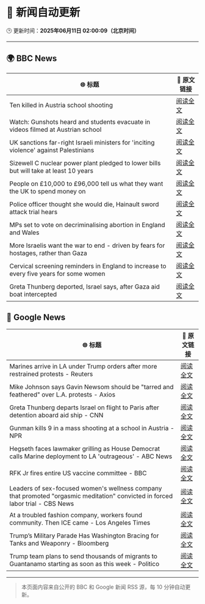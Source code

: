 # 🧠 新闻自动更新

🕒 更新时间：**2025年06月11日 02:00:09（北京时间）**

---

## 🌍 BBC News

| 🌐 标题 | 🔗 原文链接 |
|--------|-------------|
| Ten killed in Austria school shooting | [阅读全文](https://www.bbc.com/news/articles/ced27g4e6xwo) |
| Watch: Gunshots heard and students evacuate in videos filmed at Austrian school | [阅读全文](https://www.bbc.com/news/videos/c9q0rewrv4ro) |
| UK sanctions far-right Israeli ministers for 'inciting violence' against Palestinians | [阅读全文](https://www.bbc.com/news/articles/c8xgk1ek19lo) |
| Sizewell C nuclear power plant pledged to lower bills but will take at least 10 years | [阅读全文](https://www.bbc.com/news/articles/c20q918w8vjo) |
| People on £10,000 to £96,000 tell us what they want the UK to spend money on | [阅读全文](https://www.bbc.com/news/articles/c1de612exp4o) |
| Police officer thought she would die, Hainault sword attack trial hears | [阅读全文](https://www.bbc.com/news/articles/cvgdyvr395ro) |
| MPs set to vote on decriminalising abortion in England and Wales | [阅读全文](https://www.bbc.com/news/articles/cg5v900v1y6o) |
| More Israelis want the war to end - driven by fears for hostages, rather than Gaza | [阅读全文](https://www.bbc.com/news/articles/cp92egdlp3mo) |
| Cervical screening reminders in England to increase to every five years for some women | [阅读全文](https://www.bbc.com/news/articles/c4g7rkly5z2o) |
| Greta Thunberg deported, Israel says, after Gaza aid boat intercepted | [阅读全文](https://www.bbc.com/news/articles/c5y264x3nnno) |

## 📰 Google News

| 🌐 标题 | 🔗 原文链接 |
|--------|-------------|
| Marines arrive in LA under Trump orders after more restrained protests - Reuters | [阅读全文](https://news.google.com/rss/articles/CBMirwFBVV95cUxObXRCVlZXemc2aEp5T1gwNG1lbFk0bkpDWnFpYVdoUjFCNktHUmRsZGxGTDdGTGNDY2RwdjRuRFhHbnd0Uk12SDZ3NmVFdHQ1TEhaMkNpM0YwT2pheU1oZTU5LV9QR3NWQWUxdnA2UHRRSWxOaVU5MXZhZ0JtUXJtY01VNGxUYXlTazZxLVFTZ3dfQkswcnFDVnljTHFEWjR2aDhFZW9MdUJmNkc2LURR?oc=5) |
| Mike Johnson says Gavin Newsom should be "tarred and feathered" over L.A. protests - Axios | [阅读全文](https://news.google.com/rss/articles/CBMiggFBVV95cUxORUpEc2w5Ym9YSGpZeHZkMHloWFgwS2hYb051OW51dGhaZ3l4X0VZNnlTa0JqS0JHblJ5d0d3b0FWTFNCUDB2TXh0UUdWZ29IZjhNZC1TcUhLaUpPa1dMN3RqWFVFOGFvUW5weFN1MzRlNjJLU01fNjFVMlY4alRzNzVn?oc=5) |
| Greta Thunberg departs Israel on flight to Paris after detention aboard aid ship - CNN | [阅读全文](https://news.google.com/rss/articles/CBMimAFBVV95cUxPSDRSaG5Ob000WlM5MmRxRjgwVk16M1dqOFQwLS1QWFl0QUwyNEpZMXd3ZGpVX1M3aEdEank5REZYMHUweTFMQkctRUFQbVJsZk9rUVNSNXJzZEpYUDd4dElYeGtDZ0JHanIwekpqWUR3U3BKOGRtVV9KYVBXUmdRVl9vT1plQWFRemNGeHZqel9SNUlXVG9QWNIBngFBVV95cUxPbkxFZTRxQ1AxYVBjN20xNWl5Y0IySUhFdXZTeFJqUFJaTVdhYUVqTTJIb1ZhejM4OENqdkhmMEVWZHFLLWhSaUNtSVJ2bnRWY3V0a2RCbG1Wek5IU0k3YVNFZVNpV0R4dVNKQ3ZKY2lCTFVsVFdaNmt1UUp2RkpnNDBlcFNOeUdtUm1acHBEdnVfZWtBMk1pQUM1cEcyUQ?oc=5) |
| Gunman kills 9 in a mass shooting at a school in Austria - NPR | [阅读全文](https://news.google.com/rss/articles/CBMiekFVX3lxTE8ybGdvbndyb2dpbDhSNVVsN1N1d2ZveVdaSW5OV01fbnpqMXkzdXlkWHNhaVAxWC1CelhodEJGODJheVRtNFRVVXowT2Uzd0owb2VsTEduem1hM2EtYUpWRXBMRGVkMi1oZTVXYTVaeDdmU1o1NzdMQnlR?oc=5) |
| Hegseth faces lawmaker grilling as House Democrat calls Marine deployment to LA 'outrageous' - ABC News | [阅读全文](https://news.google.com/rss/articles/CBMipAFBVV95cUxNbzRQR01zeHYwRnBNdVFmZ0hVRnRHMksxWjc4NlB0Q1RIeVhNRnlSdHRRQ1dWZHJYa0lxQjhwWE1hWXhwMmlXLUstQ1pPXzIzeW5aYjlGRl9YY2ZkQVZRdzRkTkJ6al90bEFReml3QUZSNXA4MVN6QWNrVHlIU2I3X05YWHJHSUtPV1YyOGRGbFV3Y0xTNkJwODNzcU1Xd0pwY0RMbNIBqgFBVV95cUxOa3phS0hFMERGcWp4NFp6Q19DbWhyTm1tVm1ONTNKYmx4RmhmTnJlb3o5RExPV3JQcmVKeE1sYWZqWnpFcHozR09leER0TnJlb0NRRHdYLWJ0RE9uNFJqZlp3Rll5SmwxQkxsUkZIQi1LdUVxLW9mbk1JanVDQ3NNNExMdVBYQl9lUloySV8xWENxVXFacGFWcjlQeUI2dE0zTGdfN0lFSDY2dw?oc=5) |
| RFK Jr fires entire US vaccine committee - BBC | [阅读全文](https://news.google.com/rss/articles/CBMiWkFVX3lxTE5OT0FHYUxHMXdHQnRLSFdvR2YySnViOTliM09heWRBeENmSzhaRnJtejVtVV91MXNlRl95Vm4wWk5XOS1tRFJJbWZWYVN2Q0hjUDVRVVNzYmtJUdIBX0FVX3lxTE5jMTNyVGJTMzEtX2xtOE1iNHdndDRLVGdTUkhJdVhCY2RqTDl0Q2s1akxDNVFyX2s3SjFSN0Y3V3A3b2pPM19uY0t3YVMtR3ctVTE5bnRHalNHaE9UcFVj?oc=5) |
| Leaders of sex-focused women's wellness company that promoted "orgasmic meditation" convicted in forced labor trial - CBS News | [阅读全文](https://news.google.com/rss/articles/CBMikgFBVV95cUxPNEJUWm1wc3U2cWdWYk9rYTNRZmlPak85UllUZlUxcTlHNy0zSmZ5VHZ3OWp6YnE5TlJpRnp0U0FsajRFZ19jZ0tMMjN1U0d4Ny1SbjJic1d1Tm0tOGRlWUVCbGdmZFVMRWVDaUhrRUtuOWM4aXgyZEZ6azNwMmhMWXZudlJjaFNnTm5Yd1hJOFZzd9IBlwFBVV95cUxPN0EtOE1vU3FDSjViZTFhbFltUFA1MzJLMnhONlNIcE9wQ280X09yTkdsZDVuRlU3aFVjaHF5VkFXOFBmdW5TN2xCZkdjY084RlN6QUltQ3BpNUl2OVFNcTBYVWh2YzZiTGxlYVV2ejVyZXFORk9VeTdRUFdudWVnUHlhaUdKTlYybFlENGprQUVnSl9hdVZz?oc=5) |
| At a troubled fashion company, workers found community. Then ICE came - Los Angeles Times | [阅读全文](https://news.google.com/rss/articles/CBMingFBVV95cUxQR2VyYmJZRV9ISUJtbHpPeVNkc1NvTVN0ejVYcTVFY2xZa2lCSWsydVNnSmQ5NlprRncxakJYVlZmOUZjS2xtSjZ3ZVRYQlJFb3E5TkI1VW82amtwZEFQNkg0RkFya1kxMGtfODBmamRnNkVhRVBSbUFZUXlQSENQNGFJMHpqemRESWlnaF9PMFJJc1Fqa0xuVG8yV2w2QQ?oc=5) |
| Trump’s Military Parade Has Washington Bracing for Tanks and Weaponry - Bloomberg | [阅读全文](https://news.google.com/rss/articles/CBMiqwFBVV95cUxPSUFwRUQ2RDgzVHdYbUoxMnJnR1pjc3AwazN1SkpWR0N4Q1ZsUllHcHoyNEhwcDdtTEF2UjdOLWxUWWc1ai1iV0FGMmctaWgxM3V2QkM3d2k3UmpJUHpRUTBTRXN3VlMzUXpxQU1LSVdUZndyTFFLSVV6ZzNzaE1kNFpfSFBYUnE4Zi0yalhRT0dtaXpZNzgxcTIyUXVhUlgtYUQ1MTBrcWEta2s?oc=5) |
| Trump team plans to send thousands of migrants to Guantanamo starting as soon as this week - Politico | [阅读全文](https://news.google.com/rss/articles/CBMijgFBVV95cUxOa1lrd2VJVmdkSHhJX0wyM2xrMlZLUnB4SGFhOFlPQ3RSS2JiTlJPaGMyaTkyVDQzRXNCaGJUcXdFWTZ0YUNHcUp2RE9YRHRzVlpIV0czYUhLNTVqZF9YNWVSZFplajVITXA5N196TDFMZjVGRjd1Z01VT1RFVHEyc2ZOeWR6VGNUX0V2UDB3?oc=5) |

---
> 本页面内容来自公开的 BBC 和 Google 新闻 RSS 源，每 10 分钟自动更新。